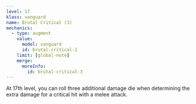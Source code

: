 ```yaml
---
level: 17
klass: vanguard
name: Brutal Critical (3)
mechanics:
  - type: augment
    value:
      model: vanguard
      id: brutal-critical-1
    limit: [global-note]
    merge:
      moreInfo:
        id: brutal-critical-3
---
```

At 17th level, you can roll three additional damage die when determining the extra damage for a critical hit with
a melee attack.
